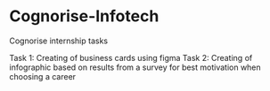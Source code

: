 # Cognorise-Infotech
Cognorise internship tasks

Task 1: Creating of business cards using figma
Task 2: Creating of infographic based on results from a survey for best motivation when choosing a career
